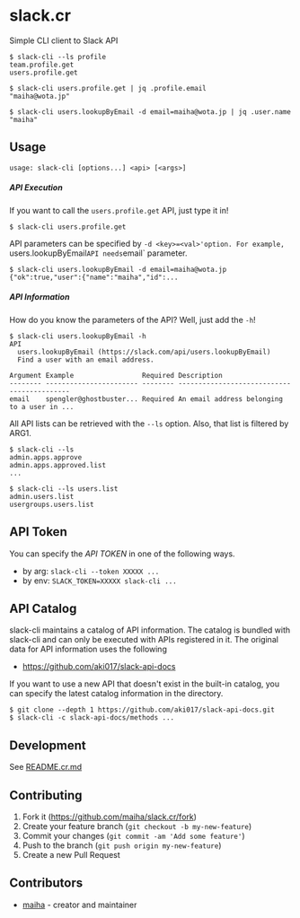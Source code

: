 # slack.cr

Simple CLI client to Slack API

```console
$ slack-cli --ls profile
team.profile.get
users.profile.get

$ slack-cli users.profile.get | jq .profile.email
"maiha@wota.jp"

$ slack-cli users.lookupByEmail -d email=maiha@wota.jp | jq .user.name
"maiha"
```

## Usage

```
usage: slack-cli [options...] <api> [<args>]
```

##### API Execution

If you want to call the `users.profile.get` API, just type it in!

```console
$ slack-cli users.profile.get
```

API parameters can be specified by `-d <key>=<val>'option.
For example, `users.lookupByEmail` API needs `email` parameter.

```console
$ slack-cli users.lookupByEmail -d email=maiha@wota.jp
{"ok":true,"user":{"name":"maiha","id":...
```

##### API Information

How do you know the parameters of the API? Well, just add the `-h`!

```console
$ slack-cli users.lookupByEmail -h 
API
  users.lookupByEmail (https://slack.com/api/users.lookupByEmail)
  Find a user with an email address.

Argument Example                 Required Description
-------- ----------------------- -------- -------------------------------------------
email    spengler@ghostbuster... Required An email address belonging to a user in ...
```

All API lists can be retrieved with the `--ls` option. Also, that list is filtered by ARG1.

```console
$ slack-cli --ls
admin.apps.approve
admin.apps.approved.list
...

$ slack-cli --ls users.list
admin.users.list
usergroups.users.list
```

## API Token

You can specify the *API TOKEN* in one of the following ways.

* by arg: `slack-cli --token XXXXX ...`
* by env: `SLACK_TOKEN=XXXXX slack-cli ...`

## API Catalog

slack-cli maintains a catalog of API information.
The catalog is bundled with slack-cli and can only be executed with APIs registered in it.
The original data for API information uses the following
* https://github.com/aki017/slack-api-docs

If you want to use a new API that doesn't exist in the built-in catalog,
you can specify the latest catalog information in the directory.

```console
$ git clone --depth 1 https://github.com/aki017/slack-api-docs.git
$ slack-cli -c slack-api-docs/methods ...
```

## Development

See [README.cr.md](README.cr.md)

## Contributing

1. Fork it (<https://github.com/maiha/slack.cr/fork>)
2. Create your feature branch (`git checkout -b my-new-feature`)
3. Commit your changes (`git commit -am 'Add some feature'`)
4. Push to the branch (`git push origin my-new-feature`)
5. Create a new Pull Request

## Contributors

- [maiha](https://github.com/maiha) - creator and maintainer
